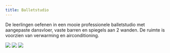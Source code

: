 ```yaml
---
title: Balletstudio
---
```

De leerlingen oefenen in een mooie professionele balletstudio met aangepaste dansvloer, vaste barren en spiegels aan 2 wanden. De ruimte is voorzien van verwarming en airconditioning.

![](/pictures/fotos/balletstudio/balletstudio1.jpg)
![](/pictures/fotos/balletstudio/balletstudio2.jpg)
![](/pictures/fotos/balletstudio/balletstudio3.jpg)
